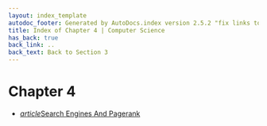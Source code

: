```yaml
---
layout: index_template
autodoc_footer: Generated by AutoDocs.index version 2.5.2 "fix links to documents" ⓒ Starwort, 2020
title: Index of Chapter 4 | Computer Science
has_back: true
back_link: ..
back_text: Back to Section 3
---
```


# **Chapter 4**

- <a href='./search_engines_and_pagerank.html'><i title='MD file' class="material-icons">article</i>Search Engines And Pagerank</a>
